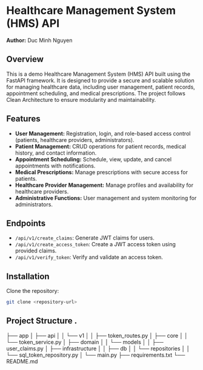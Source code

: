 # Healthcare Management System (HMS) API

**Author:** Duc Minh Nguyen

## Overview
This is a demo Healthcare Management System (HMS) API built using the FastAPI framework. It is designed to provide a secure and scalable solution for managing healthcare data, including user management, patient records, appointment scheduling, and medical prescriptions. The project follows Clean Architecture to ensure modularity and maintainability.

## Features
- **User Management:** Registration, login, and role-based access control (patients, healthcare providers, administrators).
- **Patient Management:** CRUD operations for patient records, medical history, and contact information.
- **Appointment Scheduling:** Schedule, view, update, and cancel appointments with notifications.
- **Medical Prescriptions:** Manage prescriptions with secure access for patients.
- **Healthcare Provider Management:** Manage profiles and availability for healthcare providers.
- **Administrative Functions:** User management and system monitoring for administrators.

## Endpoints
- `/api/v1/create_claims`: Generate JWT claims for users.
- `/api/v1/create_access_token`: Create a JWT access token using provided claims.
- `/api/v1/verify_token`: Verify and validate an access token.

## Installation
Clone the repository:
```bash
git clone <repository-url>
```

## Project Structure .
├── app
│   ├── api
│   │   └── v1
│   │       ├── token_routes.py
│   ├── core
│   │   └── token_service.py
│   ├── domain
│   │   └── models
│   │       ├── user_claims.py
│   ├── infrastructure
│   │   ├── db
│   │   └── repositories
│   │       └── sql_token_repository.py
│   └── main.py
├── requirements.txt
└── README.md
